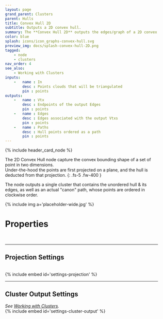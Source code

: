 ```yaml
---
layout: page
grand_parent: Clusters
parent: Hulls
title: Convex Hull 2D
subtitle: Outputs a 2D convex hull.
summary: The **Convex Hull 2D** outputs the edges/graph of a 2D convex hull. Prune points to exclude non-hull vertices. Specify attributes and projection settings for customization.
color: blue
splash: icons/icon_graphs-convex-hull.svg
preview_img: docs/splash-convex-hull-2D.png
tagged: 
    - node
    - clusters
nav_order: 4
see_also:
    - Working with Clusters
inputs:
    -   name : In
        desc : Points clouds that will be triangulated
        pin : points
outputs:
    -   name : Vtx
        desc : Endpoints of the output Edges
        pin : points
    -   name : Edges
        desc : Edges associated with the output Vtxs
        pin : points
    -   name : Paths
        desc : Hull points ordered as a path
        pin : points
---
```


{% include header_card_node %}

The 2D Convex Hull node capture the convex bounding shape of a set of point in two dimensions.  
Under-the-hood the points are first projected on a plane, and the hull is deducted from that projection.
{: .fs-5 .fw-400 } 

The node outputs a single cluster that contains the unordered hull & its edges, as well as an actual "canon" path, whose points are ordered in clockwise order.

{% include img a='placeholder-wide.jpg' %}

# Properties
<br>

---
## Projection Settings
<br>
{% include embed id='settings-projection' %}

---
## Cluster Output Settings
*See [Working with Clusters](/PCGExtendedToolkit/doc-general/working-with-clusters.html).*
<br>
{% include embed id='settings-cluster-output' %}

